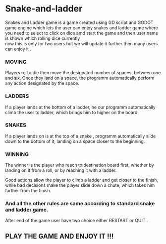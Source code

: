 # Snake-and-ladder

Snakes and Ladder game is a game created using GD script and GODOT game engine which lets the user can enjoy snakes and ladder game
where you need to select to click on dice amd start the game and then user name is shown which rolling dice currently  
now this is only for two users but we will update it further then many users can enjoy it .

### MOVING
Players roll a die then move the designated number of spaces, between one and six. Once they land on a space, the programm  automatically perform any action designated by the space.

### LADDERS
If a player lands  at the bottom of a ladder, he our programm  automatically climb the user to ladder, which brings him to  higher on the board.

### SNAKES
If a player lands on is at the top of a snake ,  programm  automatically slide down to the bottom of it, landing on a space closer to the beginning.

### WINNING
The winner is the player who reach to destination board first, whether by landing on it from a roll, or by reaching it with a ladder.

Good actions allow the player to climb a ladder and get closer to the finish, while bad decisions make 
the player slide down a chute, which takes him farther from the finish.

### And all the other rules are same according to standard snake and ladder game.

After end of the game user have two choice either RESTART or QUIT .

##    PLAY THE GAME AND ENJOY IT !!!


